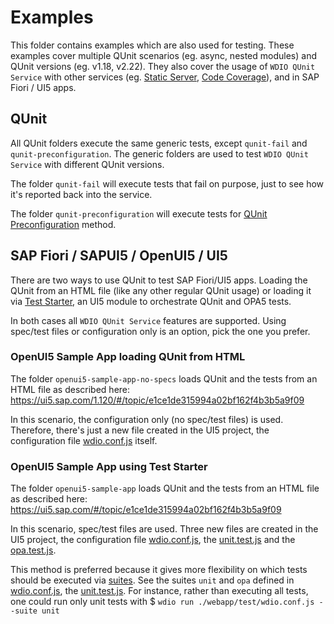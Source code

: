 # Examples

This folder contains examples which are also used for testing. These examples cover multiple QUnit scenarios (eg. async, nested modules) and QUnit versions (eg. v1.18, v2.22). They also cover the usage of `WDIO QUnit Service` with other services (eg. [Static Server](https://www.npmjs.com/package/@wdio/static-server-service), [Code Coverage](https://www.npmjs.com/package/wdio-monocart-service)), and in SAP Fiori / UI5 apps.

## QUnit

All QUnit folders execute the same generic tests, except `qunit-fail` and `qunit-preconfiguration`. The generic folders are used to test `WDIO QUnit Service` with different QUnit versions.

The folder `qunit-fail` will execute tests that fail on purpose, just to see how it's reported back into the service.

The folder `qunit-preconfiguration` will execute tests for [QUnit Preconfiguration](https://qunitjs.com/api/config) method.

## SAP Fiori / SAPUI5 / OpenUI5 / UI5

There are two ways to use QUnit to test SAP Fiori/UI5 apps. Loading the QUnit from an HTML file (like any other regular QUnit usage) or loading it via [Test Starter](https://ui5.sap.com/sdk/#/topic/032be2cb2e1d4115af20862673bedcdb), an UI5 module to orchestrate QUnit and OPA5 tests.

In both cases all `WDIO QUnit Service` features are supported. Using spec/test files or configuration only is an option, pick the one you prefer.

### OpenUI5 Sample App loading QUnit from HTML

The folder `openui5-sample-app-no-specs` loads QUnit and the tests from an HTML file as described here: https://ui5.sap.com/1.120/#/topic/e1ce1de315994a02bf162f4b3b5a9f09

In this scenario, the configuration only (no spec/test files) is used. Therefore, there's just a new file created in the UI5 project, the configuration file [wdio.conf.js](openui5-sample-app-no-specs/webapp/test/wdio.conf.js) itself.

### OpenUI5 Sample App using Test Starter

The folder `openui5-sample-app` loads QUnit and the tests from an HTML file as described here: https://ui5.sap.com/#/topic/e1ce1de315994a02bf162f4b3b5a9f09

In this scenario, spec/test files are used. Three new files are created in the UI5 project, the configuration file [wdio.conf.js](openui5-sample-app/webapp/test/wdio.conf.js), the [unit.test.js](openui5-sample-app/webapp/test/unit/unit.test.js) and the [opa.test.js](openui5-sample-app/webapp/test/integration/opa.test.js).

This method is preferred because it gives more flexibility on which tests should be executed via [suites](https://webdriver.io/docs/organizingsuites/#grouping-test-specs-in-suites). See the suites `unit` and `opa` defined in [wdio.conf.js](openui5-sample-app/webapp/test/wdio.conf.js), the [unit.test.js](openui5-sample-app/webapp/test/unit/unit.test.js). For instance, rather than executing all tests, one could run only unit tests with $ `wdio run ./webapp/test/wdio.conf.js --suite unit`
